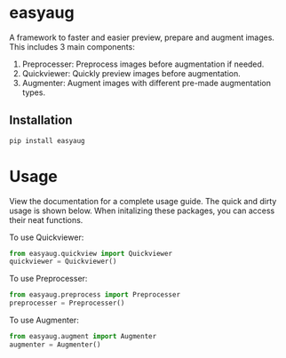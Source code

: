 # easyaug
A framework to faster and easier preview, prepare and augment images. This includes 3 main components:
1. Preprocesser: Preprocess images before augmentation if needed.
2. Quickviewer: Quickly preview images before augmentation.
3. Augmenter: Augment images with different pre-made augmentation types.

## Installation

```bash
pip install easyaug
```

# Usage

View the documentation for a complete usage guide. The quick and dirty usage is shown below. 
When initalizing these packages, you can access their neat functions.

To use Quickviewer:

```python
from easyaug.quickview import Quickviewer
quickviewer = Quickviewer()
```

To use Preprocesser:

```python
from easyaug.preprocess import Preprocesser
preprocesser = Preprocesser()
```

To use Augmenter:

```python
from easyaug.augment import Augmenter
augmenter = Augmenter()
```

